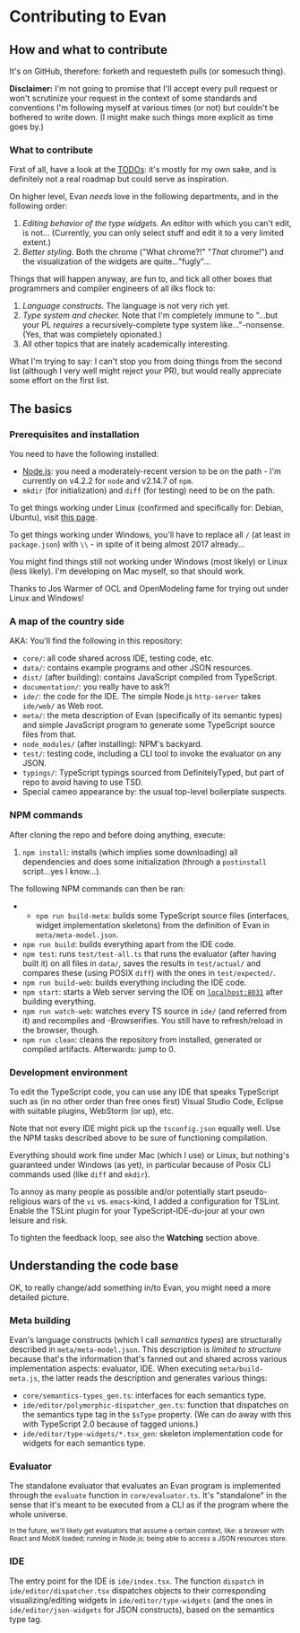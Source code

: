 # Contributing to Evan


## How and what to contribute

It's on GitHub, therefore: forketh and requesteth pulls (or somesuch thing).

**Disclaimer:** I'm not going to promise that I'll accept every pull request or won't scrutinize your request in the context of some standards and conventions I'm following myself at various times (or not) but couldn't be bothered to write down. (I might make such things more explicit as time goes by.)


### What to contribute

First of all, have a look at the [TODOs](./TODO.md): it's mostly for my own sake, and is definitely not a real roadmap but could serve as inspiration.

On higher level, Evan *needs* love in the following departments, and in the following order:

1. *Editing behavior of the type widgets.* An editor with which you can't edit, is not...
	(Currently, you can only select stuff and edit it to a very limited extent.)
1. *Better styling.* Both the chrome ("What chrome?!" "*That* chrome!") and the visualization of the widgets are quite..."fugly"...

Things that will happen anyway, are fun to, and tick all other boxes that programmers and compiler engineers of all ilks flock to:

1. *Language constructs.* The language is not very rich yet.
1. *Type system and checker.* Note that I'm completely immune to "...but your PL *requires* a recursively-complete type system like..."-nonsense.
	(Yes, that was completely opionated.)
1. All other topics that are inately academically interesting.

What I'm trying to say: I can't stop you from doing things from the second list (although I very well might reject your PR), but would really appreciate some effort on the first list.


## The basics


### Prerequisites and installation

You need to have the following installed:

* [Node.js](https://nodejs.org/en/): you need a moderately-recent version to be on the path - I'm currently on v4.2.2 for `node` and v2.14.7 of `npm`.
* `mkdir` (for initialization) and `diff` (for testing) need to be on the path.

To get things working under Linux (confirmed and specifically for: Debian, Ubuntu), visit [this page](https://github.com/nodesource/distributions).

To get things working under Windows, you'll have to replace all `/` (at least in `package.json`) with `\\` - in spite of it being almost 2017 already...

You might find things still not working under Windows (most likely) or Linux (less likely).
I'm developing on Mac myself, so that should work.

Thanks to Jos Warmer of OCL and OpenModeling fame for trying out under Linux and Windows!


### A map of the country side

AKA: You'll find the following in this repository:

* `core/`: all code shared across IDE, testing code, etc.
* `data/`: contains example programs and other JSON resources.
* `dist/` (after building): contains JavaScript compiled from TypeScript.
* `documentation/`: you really have to ask?!
* `ide/`: the code for the IDE.
	The simple Node.js `http-server` takes `ide/web/` as Web root.
* `meta/`: the meta description of Evan (specifically of its semantic types) and simple JavaScript program to generate some TypeScript source files from that.
* `node_modules/` (after installing): NPM's backyard.
* `test/`: testing code, including a CLI tool to invoke the evaluator on any JSON.
* `typings/`: TypeScript typings sourced from DefinitelyTyped, but part of repo to avoid having to use TSD.
* Special cameo appearance by: the usual top-level boilerplate suspects.


### NPM commands

After cloning the repo and before doing anything, execute:

1. `npm install`: installs (which implies some downloading) all dependencies and does some initialization (through a `postinstall` script...yes I know...).

The following NPM commands can then be ran:

* * `npm run build-meta`: builds some TypeScript source files (interfaces, widget implementation skeletons) from the definition of Evan in `meta/meta-model.json`.
* `npm run build`: builds everything apart from the IDE code.
* `npm test`: runs `test/test-all.ts` that runs the evaluator (after having built it) on all files in `data/`, saves the results in `test/actual/` and compares these (using POSIX `diff`) with the ones in `test/expected/`.
* `npm run build-web`: builds everything including the IDE code.
* `npm start`: starts a Web server serving the IDE on [`localhost:8031`](http://localhost:8031) after building everything.
* `npm run watch-web`: watches every TS source in `ide/` (and referred from it) and recompiles and -Browserifies.
	You still have to refresh/reload in the browser, though.
* `npm run clean`: cleans the repository from installed, generated or compiled artifacts.
	Afterwards: jump to 0.


### Development environment

To edit the TypeScript code, you can use any IDE that speaks TypeScript such as (in no other order than free ones first) Visual Studio Code, Eclipse with suitable plugins, WebStorm (or up), etc.

Note that not every IDE might pick up the `tsconfig.json` equally well.
Use the NPM tasks described above to be sure of functioning compilation.

Everything should work fine under Mac (which I use) or Linux, but nothing's guaranteed under Windows (as yet), in particular because of Posix CLI commands used (like `diff` and `mkdir`).

To annoy as many people as possible and/or potentially start pseudo-religious wars of the `vi` vs. `emacs`-kind, I added a configuration for TSLint.
Enable the TSLint plugin for your TypeScript-IDE-du-jour at your own leisure and risk.

To tighten the feedback loop, see also the **Watching** section above.


## Understanding the code base

OK, to really change/add something in/to Evan, you might need a more detailed picture.


### Meta building

Evan's language constructs (which I call *semantics types*) are structurally described in `meta/meta-model.json`.
This description is *limited to structure* because that's the information that's fanned out and shared across various implementation aspects: evaluator, IDE.
When executing `meta/build-meta.js`, the latter reads the description and generates various things:

* `core/semantics-types_gen.ts`: interfaces for each semantics type.
* `ide/editor/polymorphic-dispatcher_gen.ts`: function that dispatches on the semantics type tag in the `$sType` property.
	(We can do away with this with TypeScript 2.0 because of tagged unions.)
* `ide/editor/type-widgets/*.tsx_gen`: skeleton implementation code for widgets for each semantics type.


### Evaluator

The standalone evaluator that evaluates an Evan program is implemented through the `evaluate` function in `core/evaluator.ts`.
It's "standalone" in the sense that it's meant to be executed from a CLI as if the program where the whole universe.

<small>
In the future, we'll likely get evaluators that assume a certain context, like: a browser with React and MobX loaded; running in Node.js; being able to access a JSON resources store.
</small>


### IDE

The entry point for the IDE is `ide/index.tsx`.
The function `dispatch` in `ide/editor/dispatcher.tsx` dispatches objects to their corresponding visualizing/editing widgets in `ide/editor/type-widgets` (and the ones in `ide/editor/json-widgets` for JSON constructs), based on the semantics type tag.

